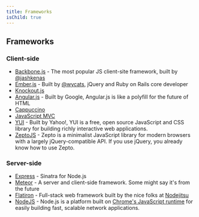 ```yaml
---
title: Frameworks
isChild: true
---
```


## Frameworks

### Client-side

* [Backbone.js](http://backbonejs.org) - The most popular JS client-site framework, built by [@jashkenas](http://twitter.com/jashkenas)
* [Ember.js](http://emberjs.com) - Built by [@wycats](http://twitter.com/wycats), jQuery and Ruby on Rails core developer
* [Knockout.js](http://knockoutjs.com/)
* [Angular.js](http://angularjs.org/) - Built by Google, Angular.js is like a polyfill for the future of HTML
* [Cappuccino](http://cappuccino.org/)
* [JavaScript MVC](http://javascriptmvc.com/)
* [YUI](http://yuilibrary.com/) - Built by Yahoo!, YUI is a free, open source JavaScript and CSS library for building richly interactive web applications.
* [ZeptoJS](http://zeptojs.com/) - Zepto is a minimalist JavaScript library for modern browsers with a largely jQuery-compatible API. If you use jQuery, you already know how to use Zepto.


### Server-side

* [Express](http://expressjs.com/) - Sinatra for Node.js
* [Meteor](http://meteor.com/) - A server and client-side framework. Some might say it's from the future
* [Flatiron](http://flatironjs.org/) - Full-stack web framework built by the nice folks at [Nodejitsu](http://nodejitsu.com)
* [NodeJS](http://nodejs.org/) - Node.js is a platform built on [Chrome's JavaScript runtime](https://code.google.com/p/v8/) for easily building fast, scalable network applications.
